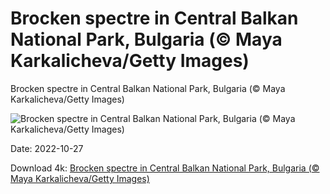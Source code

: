 # Brocken spectre in Central Balkan National Park, Bulgaria (© Maya Karkalicheva/Getty Images)

Brocken spectre in Central Balkan National Park, Bulgaria (© Maya Karkalicheva/Getty Images)

![Brocken spectre in Central Balkan National Park, Bulgaria (© Maya Karkalicheva/Getty Images)](https://bing.com/th?id=OHR.BrockenSpecter_EN-US5247366251_UHD.jpg&w=1024&h=576)

Date: 2022-10-27

Download 4k: [Brocken spectre in Central Balkan National Park, Bulgaria (© Maya Karkalicheva/Getty Images)](https://bing.com/th?id=OHR.BrockenSpecter_EN-US5247366251_UHD.jpg)

